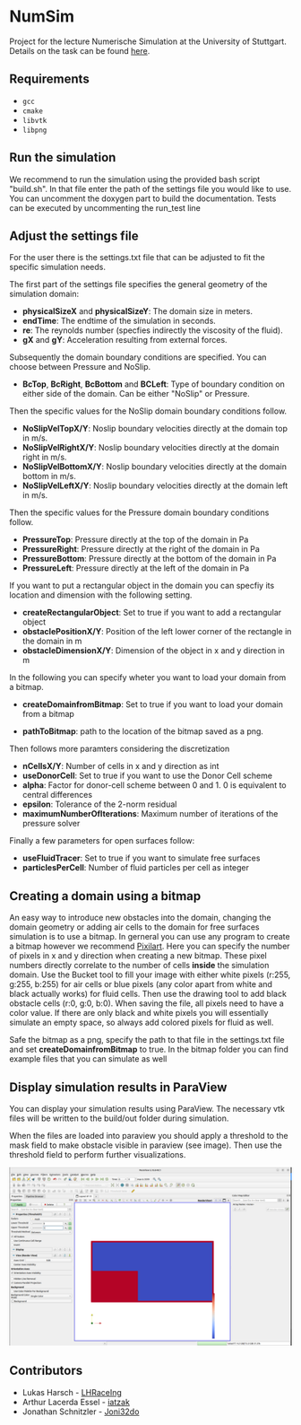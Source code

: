 # NumSim
Project for the lecture Numerische Simulation at the University of Stuttgart. Details on the task can be found [here](https://numsim-exercises.readthedocs.io/en/latest/index.html).

## Requirements
* `gcc`
* `cmake`
* `libvtk`
* `libpng` 


## Run the simulation
We recommend to run the simulation using the provided bash script "build.sh". In that file enter the path of the settings file you would like to use. You can uncomment the doxygen part to build the documentation. Tests can be executed by uncommenting the run_test line

## Adjust the settings file
For the user there is the settings.txt file that can be adjusted to 
fit the specific simulation needs. 

The first part of the settings file specifies the general geometry 
of the simulation domain:

* **physicalSizeX** and **physicalSizeY**: The domain size in meters.
* **endTime**: The endtime of the simulation in seconds.
* **re**: The reynolds number (specfies indirectly the viscosity of the fluid).
* **gX** and **gY**: Acceleration resulting from external forces.

Subsequently the domain boundary conditions are specified. You can choose between Pressure and NoSlip.

* **BcTop**, **BcRight**, **BcBottom** and **BCLeft**: Type of boundary condition on either side of the domain. Can be either "NoSlip" or Pressure.

Then the specific values for the NoSlip domain boundary conditions follow.

* **NoSlipVelTopX/Y**: Noslip boundary velocities directly at the domain top in m/s.
* **NoSlipVelRightX/Y**: Noslip boundary velocities directly at the domain right in m/s.
* **NoSlipVelBottomX/Y**: Noslip boundary velocities directly at the domain bottom in m/s.
* **NoSlipVelLeftX/Y**: Noslip boundary velocities directly at the domain left in m/s.

Then the specific values for the Pressure domain boundary conditions follow.

* **PressureTop**: Pressure directly at the top of the domain in Pa
* **PressureRight**: Pressure directly at the right of the domain in Pa
* **PressureBottom**: Pressure directly at the bottom of the domain in Pa
* **PressureLeft**: Pressure directly at the left of the domain in Pa

If you want to put a rectangular object in the domain you can specfiy its location 
and dimension with the following setting.

* **createRectangularObject**: Set to true if you want to add a rectangular object
* **obstaclePositionX/Y**: Position of the left lower corner of the rectangle in the domain in m 
* **obstacleDimensionX/Y**: Dimension of the object in x and y direction in m

In the following you can specify wheter you want to load your domain from a bitmap.

* **createDomainfromBitmap**: Set to true if you want to load your domain from a bitmap

* **pathToBitmap**: path to the location of the bitmap saved as a png.

Then follows more paramters considering the discretization

* **nCellsX/Y**: Number of cells in x and y direction as int
* **useDonorCell**: Set to true if you want to use the Donor Cell scheme
* **alpha**: Factor for donor-cell scheme between 0 and 1. 0 is equivalent to central differences
* **epsilon**: Tolerance of the 2-norm residual 
* **maximumNumberOfIterations**: Maximum number of iterations of the pressure solver 

Finally a few parameters for open surfaces follow:

* **useFluidTracer**: Set to true if you want to simulate free surfaces
* **particlesPerCell**: Number of fluid particles per cell as integer



## Creating a domain using a bitmap
An easy way to introduce new obstacles into the domain, changing the domain 
geometry or adding air cells to the domain for free surfaces simulation is to use 
a bitmap. In gerneral you can use any program to create a bitmap however we recommend
[Pixilart](https://www.pixilart.com/). Here you can specify the number of pixels 
in x and y direction when creating a new bitmap. These pixel numbers directly correlate to the number of cells **inside** the simulation domain. Use the Bucket 
tool to fill your image with either white pixels (r:255, g:255, b:255) for air cells 
or blue pixels (any color apart from white and black actually works) for fluid cells.
Then use the drawing tool to add black obstacle cells (r:0, g:0, b:0). When saving 
the file, all pixels need to have a color value. If there are only black and white 
pixels you will essentially simulate an empty space, so always add colored pixels 
for fluid as well.

Safe the bitmap as a png, specify the path to that file in the settings.txt file 
and set **createDomainfromBitmap** to true. In the bitmap folder you can find 
example files that you can simulate as well


## Display simulation results in ParaView
You can display your simulation results using ParaView. The necessary vtk files
will be written to the build/out folder during simulation. 

When the files are loaded into paraview you should apply a threshold to the mask 
field to make obstacle visible in paraview (see image). Then use the threshold field to perform further visualizations. 

![mask](mask.png)



## Contributors

* Lukas Harsch - [LHRaceIng](https://github.com/LHRaceIng)
* Arthur Lacerda Essel - [iatzak](https://github.com/iatzak)
* Jonathan Schnitzler - [Joni32do](https://github.com/Joni32do)

